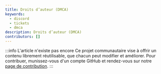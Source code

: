 ```yaml
---
title: Droits d’auteur (DMCA)
keywords:
  - discord
  - tickets
  - dmca
description: Droits d’auteur (DMCA)
contributors: []
---
```


:::info L'article n'existe pas encore
Ce projet communautaire vise à offrir un contenu librement réutilisable, que chacun peut modifier et améliorer.
Pour contribuer, munissez-vous d'un compte GitHub et rendez-vous sur notre [page de contribution](/wiki/contribuer).
:::
